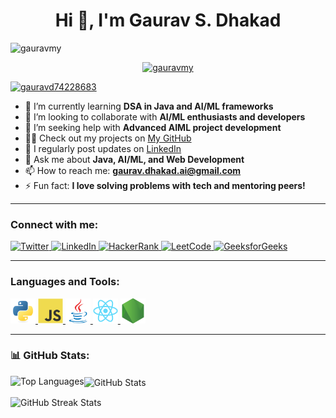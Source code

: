 <h1 align="center">Hi 👋, I'm Gaurav S. Dhakad</h1>
<p align="left"> 
  <img src="https://komarev.com/ghpvc/?username=gauravmy&label=Profile%20views&color=0e75b6&style=flat" alt="gauravmy" />
</p>

<p align="center">
  <a href="https://github.com/ryo-ma/github-profile-trophy">
    <img src="https://github-profile-trophy.vercel.app/?username=gauravmy" alt="gauravmy" />
  </a>
</p>

<p align="left">
  <a href="https://twitter.com/gauravd74228683" target="_blank">
    <img src="https://img.shields.io/twitter/follow/gauravd74228683?logo=twitter&style=for-the-badge" alt="gauravd74228683" />
  </a>
</p>

- 🌱 I’m currently learning **DSA in Java and AI/ML frameworks**  
- 👯 I’m looking to collaborate with **AI/ML enthusiasts and developers**  
- 🤝 I’m seeking help with **Advanced AIML project development**  
- 👨‍💻 Check out my projects on [My GitHub](https://github.com/Gauravmy)  
- 📝 I regularly post updates on [LinkedIn](https://linkedin.com/in/gaurav-dhakad-3b15b4292)  
- 💬 Ask me about **Java, AI/ML, and Web Development**  
- 📫 How to reach me: **gaurav.dhakad.ai@gmail.com**  
- ⚡ Fun fact: **I love solving problems with tech and mentoring peers!**  

---

<h3 align="left">Connect with me:</h3>
<p align="left">
  <a href="https://twitter.com/gauravd74228683" target="_blank">
    <img src="https://raw.githubusercontent.com/rahuldkjain/github-profile-readme-generator/master/src/images/icons/Social/twitter.svg" alt="Twitter" height="30" width="40" />
  </a>
  <a href="https://linkedin.com/in/gaurav-dhakad-3b15b4292" target="_blank">
    <img src="https://raw.githubusercontent.com/rahuldkjain/github-profile-readme-generator/master/src/images/icons/Social/linked-in-alt.svg" alt="LinkedIn" height="30" width="40" />
  </a>
  <a href="https://www.hackerrank.com/g4777636" target="_blank">
    <img src="https://raw.githubusercontent.com/rahuldkjain/github-profile-readme-generator/master/src/images/icons/Social/hackerrank.svg" alt="HackerRank" height="30" width="40" />
  </a>
  <a href="https://www.leetcode.com/g4777636" target="_blank">
    <img src="https://raw.githubusercontent.com/rahuldkjain/github-profile-readme-generator/master/src/images/icons/Social/leet-code.svg" alt="LeetCode" height="30" width="40" />
  </a>
  <a href="https://auth.geeksforgeeks.org/user/g4777sov1/" target="_blank">
    <img src="https://raw.githubusercontent.com/rahuldkjain/github-profile-readme-generator/master/src/images/icons/Social/geeks-for-geeks.svg" alt="GeeksforGeeks" height="30" width="40" />
  </a>
</p>

---

<h3 align="left">Languages and Tools:</h3>
<p align="left">
  <a href="https://www.python.org" target="_blank" rel="noreferrer">
    <img src="https://raw.githubusercontent.com/devicons/devicon/master/icons/python/python-original.svg" alt="Python" width="40" height="40" />
  </a>
  <a href="https://developer.mozilla.org/en-US/docs/Web/JavaScript" target="_blank" rel="noreferrer">
    <img src="https://raw.githubusercontent.com/devicons/devicon/master/icons/javascript/javascript-original.svg" alt="JavaScript" width="40" height="40" />
  </a>
  <a href="https://www.java.com" target="_blank" rel="noreferrer">
    <img src="https://raw.githubusercontent.com/devicons/devicon/master/icons/java/java-original.svg" alt="Java" width="40" height="40" />
  </a>
  <a href="https://reactjs.org/" target="_blank" rel="noreferrer">
    <img src="https://raw.githubusercontent.com/devicons/devicon/master/icons/react/react-original.svg" alt="React" width="40" height="40" />
  </a>
  <a href="https://nodejs.org" target="_blank" rel="noreferrer">
    <img src="https://raw.githubusercontent.com/devicons/devicon/master/icons/nodejs/nodejs-original.svg" alt="Node.js" width="40" height="40" />
  </a>
</p>

---

<h3 align="left">📊 GitHub Stats:</h3>
<p>
  <img align="left" src="https://github-readme-stats.vercel.app/api/top-langs?username=gauravmy&show_icons=true&locale=en&layout=compact" alt="Top Languages" />
</p>
<p>
  <img align="center" src="https://github-readme-stats.vercel.app/api?username=gauravmy&show_icons=true&locale=en" alt="GitHub Stats" />
</p>
<p>
  <img align="center" src="https://github-readme-streak-stats.herokuapp.com/?user=gauravmy&" alt="GitHub Streak Stats" />
</p>
